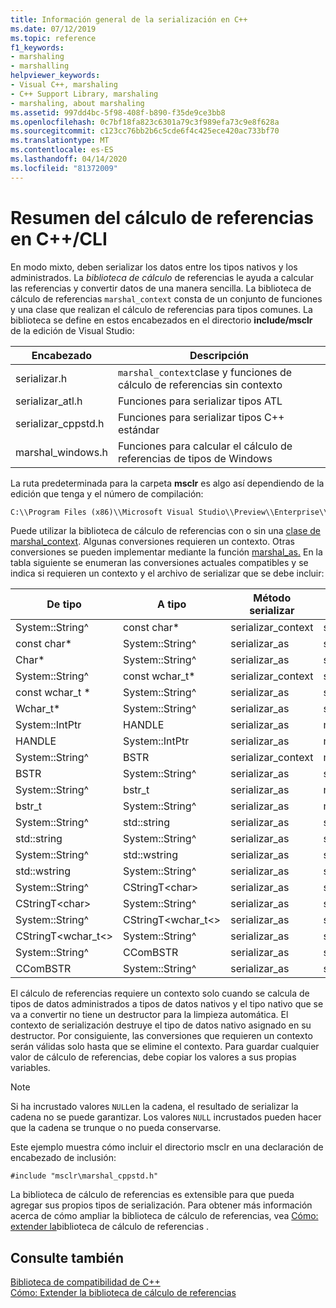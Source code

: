 ```yaml
---
title: Información general de la serialización en C++
ms.date: 07/12/2019
ms.topic: reference
f1_keywords:
- marshaling
- marshalling
helpviewer_keywords:
- Visual C++, marshaling
- C++ Support Library, marshaling
- marshaling, about marshaling
ms.assetid: 997dd4bc-5f98-408f-b890-f35de9ce3bb8
ms.openlocfilehash: 0c7bf18fa823c6301a79c3f989efa73c9e8f628a
ms.sourcegitcommit: c123cc76bb2b6c5cde6f4c425ece420ac733bf70
ms.translationtype: MT
ms.contentlocale: es-ES
ms.lasthandoff: 04/14/2020
ms.locfileid: "81372009"
---
```

# <a name="overview-of-marshaling-in-ccli"></a>Resumen del cálculo de referencias en C++/CLI

En modo mixto, deben serializar los datos entre los tipos nativos y los administrados. La *biblioteca de cálculo* de referencias le ayuda a calcular las referencias y convertir datos de una manera sencilla.  La biblioteca de cálculo de referencias `marshal_context` consta de un conjunto de funciones y una clase que realizan el cálculo de referencias para tipos comunes. La biblioteca se define en estos encabezados en el directorio **include/msclr** de la edición de Visual Studio:

|Encabezado|Descripción|
|---------------|-----------------|
|serializar.h|`marshal_context`clase y funciones de cálculo de referencias sin contexto|
|serializar_atl.h| Funciones para serializar tipos ATL|
|serializar_cppstd.h|Funciones para serializar tipos C++ estándar|
|marshal_windows.h|Funciones para calcular el cálculo de referencias de tipos de Windows|

La ruta predeterminada para la carpeta **msclr** es algo así dependiendo de la edición que tenga y el número de compilación:

```cmd
C:\\Program Files (x86)\\Microsoft Visual Studio\\Preview\\Enterprise\\VC\\Tools\\MSVC\\14.15.26528\\include\\msclr
```

Puede utilizar la biblioteca de cálculo de referencias con o sin una [clase de marshal_context](../dotnet/marshal-context-class.md). Algunas conversiones requieren un contexto. Otras conversiones se pueden implementar mediante la función [marshal_as.](../dotnet/marshal-as.md) En la tabla siguiente se enumeran las conversiones actuales compatibles y se indica si requieren un contexto y el archivo de serializar que se debe incluir:

|De tipo|A tipo|Método serializar|Incluir archivo|
|---------------|-------------|--------------------|------------------|
|System::String^|const char\*|serializar_context|serializar.h|
|const char\*|System::String^|serializar_as|serializar.h|
|Char\*|System::String^|serializar_as|serializar.h|
|System::String^|const wchar_t\*|serializar_context|serializar.h|
|const wchar_t \*|System::String^|serializar_as|serializar.h|
|Wchar_t\*|System::String^|serializar_as|serializar.h|
|System::IntPtr|HANDLE|serializar_as|marshal_windows.h|
|HANDLE|System::IntPtr|serializar_as|marshal_windows.h|
|System::String^|BSTR|serializar_context|marshal_windows.h|
|BSTR|System::String^|serializar_as|serializar.h|
|System::String^|bstr_t|serializar_as|marshal_windows.h|
|bstr_t|System::String^|serializar_as|marshal_windows.h|
|System::String^|std::string|serializar_as|serializar_cppstd.h|
|std::string|System::String^|serializar_as|serializar_cppstd.h|
|System::String^|std::wstring|serializar_as|serializar_cppstd.h|
|std::wstring|System::String^|serializar_as|serializar_cppstd.h|
|System::String^|CStringT\<char>|serializar_as|serializar_atl.h|
|CStringT\<char>|System::String^|serializar_as|serializar_atl.h|
|System::String^|CStringT<wchar_t<>|serializar_as|serializar_atl.h|
|CStringT<wchar_t<>|System::String^|serializar_as|serializar_atl.h|
|System::String^|CComBSTR|serializar_as|serializar_atl.h|
|CComBSTR|System::String^|serializar_as|serializar_atl.h|

El cálculo de referencias requiere un contexto solo cuando se calcula de tipos de datos administrados a tipos de datos nativos y el tipo nativo que se va a convertir no tiene un destructor para la limpieza automática. El contexto de serialización destruye el tipo de datos nativo asignado en su destructor. Por consiguiente, las conversiones que requieren un contexto serán válidas solo hasta que se elimine el contexto. Para guardar cualquier valor de cálculo de referencias, debe copiar los valores a sus propias variables.

> [!NOTE]
> Si ha incrustado valores `NULL`en la cadena, el resultado de serializar la cadena no se puede garantizar. Los valores `NULL` incrustados pueden hacer que la cadena se trunque o no pueda conservarse.

Este ejemplo muestra cómo incluir el directorio msclr en una declaración de encabezado de inclusión:

`#include "msclr\marshal_cppstd.h"`

La biblioteca de cálculo de referencias es extensible para que pueda agregar sus propios tipos de serialización. Para obtener más información acerca de cómo ampliar la biblioteca de cálculo de referencias, vea [Cómo: extender la](../dotnet/how-to-extend-the-marshaling-library.md)biblioteca de cálculo de referencias .

## <a name="see-also"></a>Consulte también

[Biblioteca de compatibilidad de C++](../dotnet/cpp-support-library.md)<br/>
[Cómo: Extender la biblioteca de cálculo de referencias](../dotnet/how-to-extend-the-marshaling-library.md)
